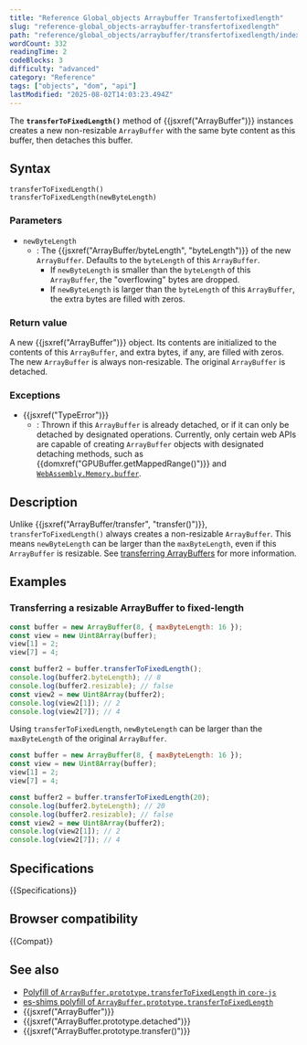 ```yaml
---
title: "Reference Global_objects Arraybuffer Transfertofixedlength"
slug: "reference-global_objects-arraybuffer-transfertofixedlength"
path: "reference/global_objects/arraybuffer/transfertofixedlength/index.md"
wordCount: 332
readingTime: 2
codeBlocks: 3
difficulty: "advanced"
category: "Reference"
tags: ["objects", "dom", "api"]
lastModified: "2025-08-02T14:03:23.494Z"
---
```



The **`transferToFixedLength()`** method of {{jsxref("ArrayBuffer")}} instances creates a new non-resizable `ArrayBuffer` with the same byte content as this buffer, then detaches this buffer.

## Syntax

```js-nolint
transferToFixedLength()
transferToFixedLength(newByteLength)
```

### Parameters

- `newByteLength`
  - : The {{jsxref("ArrayBuffer/byteLength", "byteLength")}} of the new `ArrayBuffer`. Defaults to the `byteLength` of this `ArrayBuffer`.
    - If `newByteLength` is smaller than the `byteLength` of this `ArrayBuffer`, the "overflowing" bytes are dropped.
    - If `newByteLength` is larger than the `byteLength` of this `ArrayBuffer`, the extra bytes are filled with zeros.

### Return value

A new {{jsxref("ArrayBuffer")}} object. Its contents are initialized to the contents of this `ArrayBuffer`, and extra bytes, if any, are filled with zeros. The new `ArrayBuffer` is always non-resizable. The original `ArrayBuffer` is detached.

### Exceptions

- {{jsxref("TypeError")}}
  - : Thrown if this `ArrayBuffer` is already detached, or if it can only be detached by designated operations. Currently, only certain web APIs are capable of creating `ArrayBuffer` objects with designated detaching methods, such as {{domxref("GPUBuffer.getMappedRange()")}} and [`WebAssembly.Memory.buffer`](/en-US/docs/WebAssembly/Reference/JavaScript_interface/Memory/buffer).

## Description

Unlike {{jsxref("ArrayBuffer/transfer", "transfer()")}}, `transferToFixedLength()` always creates a non-resizable `ArrayBuffer`. This means `newByteLength` can be larger than the `maxByteLength`, even if this `ArrayBuffer` is resizable. See [transferring ArrayBuffers](/en-US/docs/Web/JavaScript/Reference/Global_Objects/ArrayBuffer#transferring_arraybuffers) for more information.

## Examples

### Transferring a resizable ArrayBuffer to fixed-length

```js
const buffer = new ArrayBuffer(8, { maxByteLength: 16 });
const view = new Uint8Array(buffer);
view[1] = 2;
view[7] = 4;

const buffer2 = buffer.transferToFixedLength();
console.log(buffer2.byteLength); // 8
console.log(buffer2.resizable); // false
const view2 = new Uint8Array(buffer2);
console.log(view2[1]); // 2
console.log(view2[7]); // 4
```

Using `transferToFixedLength`, `newByteLength` can be larger than the `maxByteLength` of the original `ArrayBuffer`.

```js
const buffer = new ArrayBuffer(8, { maxByteLength: 16 });
const view = new Uint8Array(buffer);
view[1] = 2;
view[7] = 4;

const buffer2 = buffer.transferToFixedLength(20);
console.log(buffer2.byteLength); // 20
console.log(buffer2.resizable); // false
const view2 = new Uint8Array(buffer2);
console.log(view2[1]); // 2
console.log(view2[7]); // 4
```

## Specifications

{{Specifications}}

## Browser compatibility

{{Compat}}

## See also

- [Polyfill of `ArrayBuffer.prototype.transferToFixedLength` in `core-js`](https://github.com/zloirock/core-js#arraybufferprototypetransfer-and-friends)
- [es-shims polyfill of `ArrayBuffer.prototype.transferToFixedLength`](https://www.npmjs.com/package/arraybuffer.prototype.transfertofixedlength)
- {{jsxref("ArrayBuffer")}}
- {{jsxref("ArrayBuffer.prototype.detached")}}
- {{jsxref("ArrayBuffer.prototype.transfer()")}}
